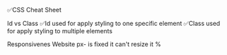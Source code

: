 ✅CSS Cheat Sheet 

Id vs Class
✅Id used for apply styling to one specific element 
✅Class used for apply styling to multiple elements


Responsivenes Website
px- is fixed it can't resize it
%